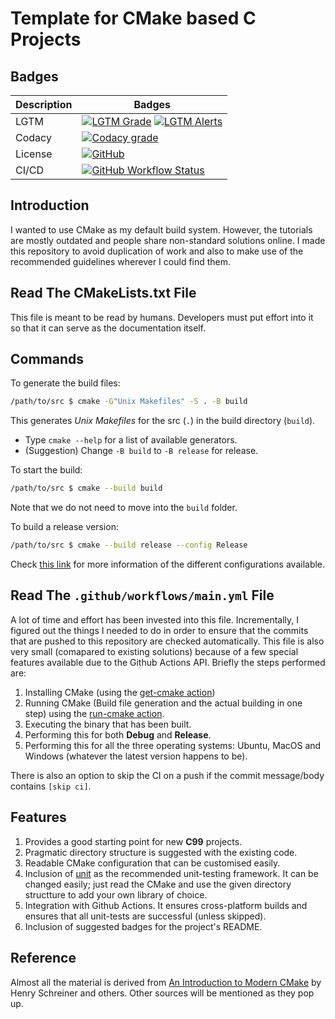 # Template for CMake based C Projects

## Badges

| Description | Badges                                                                                                                                                                                                                                                                                                                                                      |
| ----------- | ----------------------------------------------------------------------------------------------------------------------------------------------------------------------------------------------------------------------------------------------------------------------------------------------------------------------------------------------------------- |
| LGTM        | [![LGTM Grade](https://img.shields.io/lgtm/grade/cpp/github/hungrybluedev/CMake-Basic-C-Template)](https://lgtm.com/projects/g/hungrybluedev/CMake-Basic-C-Template/context:cpp) [![LGTM Alerts](https://img.shields.io/lgtm/alerts/github/hungrybluedev/CMake-Basic-C-Template)](https://lgtm.com/projects/g/hungrybluedev/CMake-Basic-C-Template/alerts/) |
| Codacy      | [![Codacy grade](https://img.shields.io/codacy/grade/0963bb8a14b14ddcb5e6d5cdcbe7b704)](https://www.codacy.com/)                                                                                                                                                                                                                                            |
| License     | [![GitHub](https://img.shields.io/github/license/hungrybluedev/CMake-Basic-C-Template)](LICENSE)                                                                                                                                                                                                                                                            |
| CI/CD       | [![GitHub Workflow Status](https://img.shields.io/github/workflow/status/hungrybluedev/CMake-Basic-C-Template/Cross-platform%20CMake%20Builds?label=Cross-platform%20build)](https://github.com/hungrybluedev/CMake-Basic-C-Template/actions)                                                                                                               |

## Introduction

I wanted to use CMake as my default build system. However, the tutorials are mostly outdated and people share non-standard solutions online. I made this repository to avoid duplication of work and also to make use of the recommended guidelines wherever I could find them.

## Read The CMakeLists.txt File

This file is meant to be read by humans. Developers must put effort into it so that it can serve as the documentation itself.

## Commands

To generate the build files:

```bash
/path/to/src $ cmake -G"Unix Makefiles" -S . -B build
```

This generates _Unix Makefiles_ for the src (`.`) in the build directory (`build`).

- Type `cmake --help` for a list of available generators.
- (Suggestion) Change `-B build` to `-B release` for release.

To start the build:

```bash
/path/to/src $ cmake --build build
```

Note that we do not need to move into the `build` folder.

To build a release version:

```bash
/path/to/src $ cmake --build release --config Release
```

Check [this link](https://cmake.org/cmake/help/latest/variable/CMAKE_BUILD_TYPE.html) for more information of the different configurations available.

## Read The `.github/workflows/main.yml` File

A lot of time and effort has been invested into this file. Incrementally, I figured out the things I needed to do in order to ensure that the commits that are pushed to this repository are checked automatically. This file is also very small (comapared to existing solutions) because of a few special features available due to the Github Actions API. Briefly the steps performed are:

1. Installing CMake (using the [get-cmake action](https://github.com/marketplace/actions/get-cmake))
2. Running CMake (Build file generation and the actual building in one step) using the [run-cmake action](https://github.com/marketplace/actions/run-cmake).
3. Executing the binary that has been built.
4. Performing this for both **Debug** and **Release**.
5. Performing this for all the three operating systems: Ubuntu, MacOS and Windows (whatever the latest version happens to be).

There is also an option to skip the CI on a push if the commit message/body contains `[skip ci]`.

## Features

1. Provides a good starting point for new **C99** projects.
2. Pragmatic directory structure is suggested with the existing code.
3. Readable CMake configuration that can be customised easily.
4. Inclusion of [µnit](https://nemequ.github.io/munit/) as the recommended unit-testing framework. It can be changed easily; just read the CMake and use the given directory structture to add your own library of choice.
5. Integration with Github Actions. It ensures cross-platform builds and ensures that all unit-tests are successful (unless skipped).
6. Inclusion of suggested badges for the project's README.

## Reference

Almost all the material is derived from [An Introduction to Modern CMake](https://gitlab.com/CLIUtils/modern-cmake) by Henry Schreiner and others. Other sources will be mentioned as they pop up.
